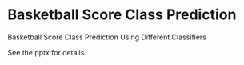 # Basketball Score Class Prediction
Basketball Score Class Prediction Using Different Classifiers

See the pptx for details
